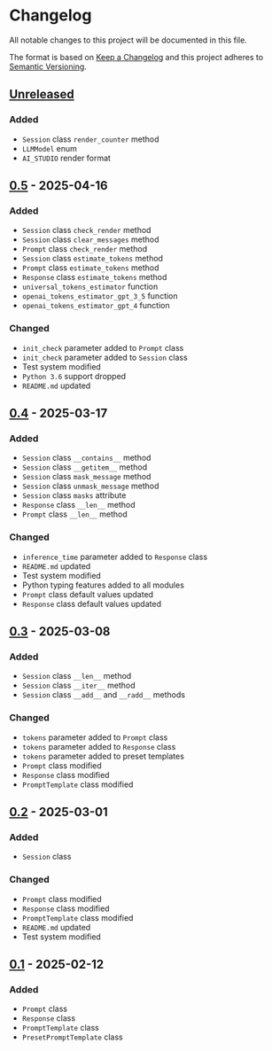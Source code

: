 # Changelog
All notable changes to this project will be documented in this file.

The format is based on [Keep a Changelog](http://keepachangelog.com/en/1.0.0/)
and this project adheres to [Semantic Versioning](http://semver.org/spec/v2.0.0.html).

## [Unreleased]
### Added
- `Session` class `render_counter` method
- `LLMModel` enum
- `AI_STUDIO` render format
## [0.5] - 2025-04-16
### Added
- `Session` class `check_render` method
- `Session` class `clear_messages` method
- `Prompt` class `check_render` method
- `Session` class `estimate_tokens` method
- `Prompt` class `estimate_tokens` method
- `Response` class `estimate_tokens` method
- `universal_tokens_estimator` function
- `openai_tokens_estimator_gpt_3_5` function
- `openai_tokens_estimator_gpt_4` function
### Changed
- `init_check` parameter added to `Prompt` class
- `init_check` parameter added to `Session` class
- Test system modified
- `Python 3.6` support dropped
- `README.md` updated
## [0.4] - 2025-03-17
### Added
- `Session` class `__contains__` method
- `Session` class `__getitem__` method
- `Session` class `mask_message` method
- `Session` class `unmask_message` method
- `Session` class `masks` attribute
- `Response` class `__len__` method
- `Prompt` class `__len__` method
### Changed
- `inference_time` parameter added to `Response` class
- `README.md` updated
- Test system modified
- Python typing features added to all modules
- `Prompt` class default values updated
- `Response` class default values updated
## [0.3] - 2025-03-08
### Added
- `Session` class `__len__` method
- `Session` class `__iter__` method
- `Session` class `__add__` and `__radd__` methods
### Changed
- `tokens` parameter added to `Prompt` class
- `tokens` parameter added to `Response` class
- `tokens` parameter added to preset templates
- `Prompt` class modified
- `Response` class modified
- `PromptTemplate` class modified
## [0.2] - 2025-03-01
### Added
- `Session` class
### Changed
- `Prompt` class modified
- `Response` class modified
- `PromptTemplate` class modified
- `README.md` updated
- Test system modified
## [0.1] - 2025-02-12
### Added
- `Prompt` class
- `Response` class
- `PromptTemplate` class
- `PresetPromptTemplate` class


[Unreleased]: https://github.com/openscilab/memor/compare/v0.5...dev
[0.5]: https://github.com/openscilab/memor/compare/v0.4...v0.5
[0.4]: https://github.com/openscilab/memor/compare/v0.3...v0.4
[0.3]: https://github.com/openscilab/memor/compare/v0.2...v0.3
[0.2]: https://github.com/openscilab/memor/compare/v0.1...v0.2
[0.1]: https://github.com/openscilab/memor/compare/6594313...v0.1